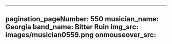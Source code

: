 ------
pagination_pageNumber: 550
musician_name: Georgia
band_name: Bitter Ruin
img_src: images/musician0559.png
onmouseover_src: 
------
